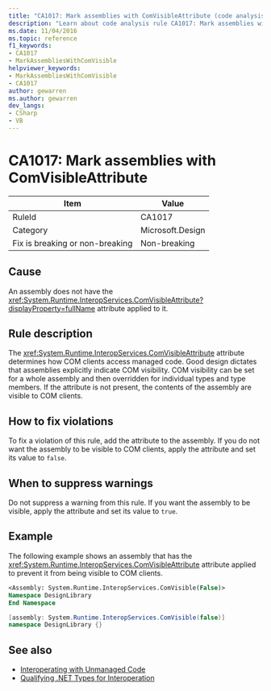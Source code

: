 ```yaml
---
title: "CA1017: Mark assemblies with ComVisibleAttribute (code analysis)"
description: "Learn about code analysis rule CA1017: Mark assemblies with ComVisibleAttribute"
ms.date: 11/04/2016
ms.topic: reference
f1_keywords:
- CA1017
- MarkAssembliesWithComVisible
helpviewer_keywords:
- MarkAssembliesWithComVisible
- CA1017
author: gewarren
ms.author: gewarren
dev_langs:
- CSharp
- VB
---
```

# CA1017: Mark assemblies with ComVisibleAttribute

| Item                                     | Value            |
|------------------------------------------|------------------|
| RuleId                                   | CA1017           |
| Category                                 | Microsoft.Design |
| Fix is breaking or non-breaking | Non-breaking     |

## Cause

An assembly does not have the <xref:System.Runtime.InteropServices.ComVisibleAttribute?displayProperty=fullName> attribute applied to it.

## Rule description

The <xref:System.Runtime.InteropServices.ComVisibleAttribute> attribute determines how COM clients access managed code. Good design dictates that assemblies explicitly indicate COM visibility. COM visibility can be set for a whole assembly and then overridden for individual types and type members. If the attribute is not present, the contents of the assembly are visible to COM clients.

## How to fix violations

To fix a violation of this rule, add the attribute to the assembly. If you do not want the assembly to be visible to COM clients, apply the attribute and set its value to `false`.

## When to suppress warnings

Do not suppress a warning from this rule. If you want the assembly to be visible, apply the attribute and set its value to `true`.

## Example

The following example shows an assembly that has the <xref:System.Runtime.InteropServices.ComVisibleAttribute> attribute applied to prevent it from being visible to COM clients.

```vb
<Assembly: System.Runtime.InteropServices.ComVisible(False)>
Namespace DesignLibrary
End Namespace
```

```csharp
[assembly: System.Runtime.InteropServices.ComVisible(false)]
namespace DesignLibrary {}
```

## See also

- [Interoperating with Unmanaged Code](../../../framework/interop/index.md)
- [Qualifying .NET Types for Interoperation](../../../standard/native-interop/qualify-net-types-for-interoperation.md)